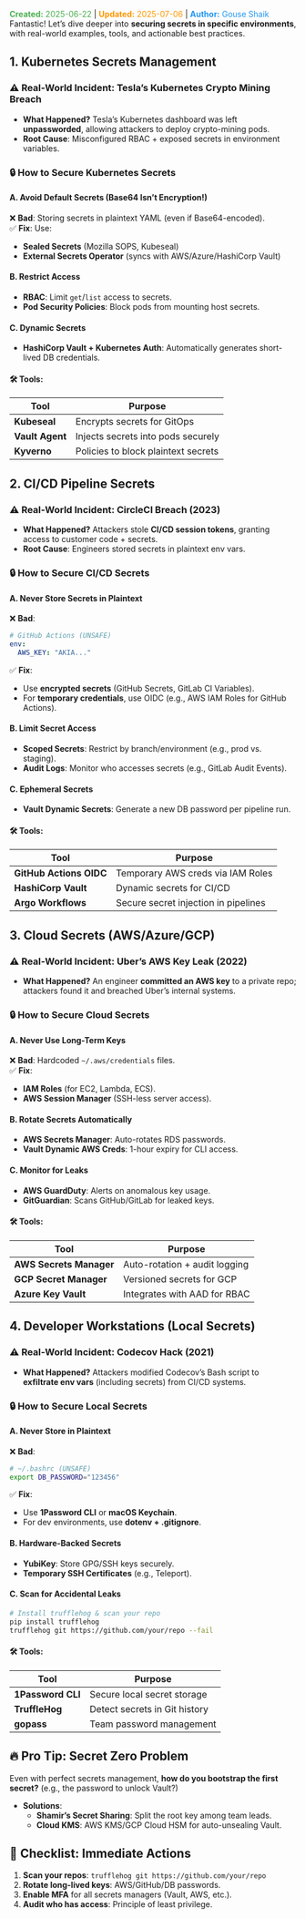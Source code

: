 <span style="color:#4caf50;"><b>Created:</b> 2025-06-22</span> | <span style="color:#ff9800;"><b>Updated:</b> 2025-07-06</span> | <span style="color:#2196f3;"><b>Author:</b> Gouse Shaik</span>
Fantastic! Let’s dive deeper into **securing secrets in specific environments**, with real-world examples, tools, and actionable best practices.  

## **1. Kubernetes Secrets Management**  
### **⚠️ Real-World Incident: Tesla’s Kubernetes Crypto Mining Breach**  
- **What Happened?** Tesla’s Kubernetes dashboard was left **unpassworded**, allowing attackers to deploy crypto-mining pods.  
- **Root Cause**: Misconfigured RBAC + exposed secrets in environment variables.  

### **🔒 How to Secure Kubernetes Secrets**  
#### **A. Avoid Default Secrets (Base64 Isn’t Encryption!)**  
❌ **Bad**: Storing secrets in plaintext YAML (even if Base64-encoded).  
✅ **Fix**: Use:  
- **Sealed Secrets** (Mozilla SOPS, Kubeseal)  
- **External Secrets Operator** (syncs with AWS/Azure/HashiCorp Vault)  

#### **B. Restrict Access**  
- **RBAC**: Limit `get`/`list` access to secrets.  
- **Pod Security Policies**: Block pods from mounting host secrets.  

#### **C. Dynamic Secrets**  
- **HashiCorp Vault + Kubernetes Auth**: Automatically generates short-lived DB credentials.  

#### **🛠️ Tools**:  
| Tool               | Purpose                              |  
|--------------------|--------------------------------------|  
| **Kubeseal**       | Encrypts secrets for GitOps          |  
| **Vault Agent**    | Injects secrets into pods securely   |  
| **Kyverno**        | Policies to block plaintext secrets  |  
## **2. CI/CD Pipeline Secrets**  
### **⚠️ Real-World Incident: CircleCI Breach (2023)**  
- **What Happened?** Attackers stole **CI/CD session tokens**, granting access to customer code + secrets.  
- **Root Cause**: Engineers stored secrets in plaintext env vars.  

### **🔒 How to Secure CI/CD Secrets**  
#### **A. Never Store Secrets in Plaintext**  
❌ **Bad**:  
```yaml  
# GitHub Actions (UNSAFE)  
env:  
  AWS_KEY: "AKIA..."  
```  
✅ **Fix**:  
- Use **encrypted secrets** (GitHub Secrets, GitLab CI Variables).  
- For **temporary credentials**, use OIDC (e.g., AWS IAM Roles for GitHub Actions).  

#### **B. Limit Secret Access**  
- **Scoped Secrets**: Restrict by branch/environment (e.g., prod vs. staging).  
- **Audit Logs**: Monitor who accesses secrets (e.g., GitLab Audit Events).  

#### **C. Ephemeral Secrets**  
- **Vault Dynamic Secrets**: Generate a new DB password per pipeline run.  

#### **🛠️ Tools**:  
| Tool               | Purpose                              |  
|--------------------|--------------------------------------|  
| **GitHub Actions OIDC** | Temporary AWS creds via IAM Roles |  
| **HashiCorp Vault** | Dynamic secrets for CI/CD           |  
| **Argo Workflows**  | Secure secret injection in pipelines |  
## **3. Cloud Secrets (AWS/Azure/GCP)**  
### **⚠️ Real-World Incident: Uber’s AWS Key Leak (2022)**  
- **What Happened?** An engineer **committed an AWS key** to a private repo; attackers found it and breached Uber’s internal systems.  

### **🔒 How to Secure Cloud Secrets**  
#### **A. Never Use Long-Term Keys**  
❌ **Bad**: Hardcoded `~/.aws/credentials` files.  
✅ **Fix**:  
- **IAM Roles** (for EC2, Lambda, ECS).  
- **AWS Session Manager** (SSH-less server access).  

#### **B. Rotate Secrets Automatically**  
- **AWS Secrets Manager**: Auto-rotates RDS passwords.  
- **Vault Dynamic AWS Creds**: 1-hour expiry for CLI access.  

#### **C. Monitor for Leaks**  
- **AWS GuardDuty**: Alerts on anomalous key usage.  
- **GitGuardian**: Scans GitHub/GitLab for leaked keys.  

#### **🛠️ Tools**:  
| Tool               | Purpose                              |  
|--------------------|--------------------------------------|  
| **AWS Secrets Manager** | Auto-rotation + audit logging    |  
| **GCP Secret Manager** | Versioned secrets for GCP        |  
| **Azure Key Vault** | Integrates with AAD for RBAC      |  

## **4. Developer Workstations (Local Secrets)**  
### **⚠️ Real-World Incident: Codecov Hack (2021)**  
- **What Happened?** Attackers modified Codecov’s Bash script to **exfiltrate env vars** (including secrets) from CI/CD systems.  

### **🔒 How to Secure Local Secrets**  
#### **A. Never Store in Plaintext**  
❌ **Bad**:  
```bash  
# ~/.bashrc (UNSAFE)  
export DB_PASSWORD="123456"  
```  
✅ **Fix**:  
- Use **1Password CLI** or **macOS Keychain**.  
- For dev environments, use **dotenv + .gitignore**.  

#### **B. Hardware-Backed Secrets**  
- **YubiKey**: Store GPG/SSH keys securely.  
- **Temporary SSH Certificates** (e.g., Teleport).  

#### **C. Scan for Accidental Leaks**  
```bash  
# Install trufflehog & scan your repo  
pip install trufflehog  
trufflehog git https://github.com/your/repo --fail  
```  

#### **🛠️ Tools**:  
| Tool               | Purpose                              |  
|--------------------|--------------------------------------|  
| **1Password CLI**  | Secure local secret storage         |  
| **TruffleHog**     | Detect secrets in Git history       |  
| **gopass**         | Team password management            |  
## **🔥 Pro Tip: Secret Zero Problem**  
Even with perfect secrets management, **how do you bootstrap the first secret?** (e.g., the password to unlock Vault?)  
- **Solutions**:  
  - **Shamir’s Secret Sharing**: Split the root key among team leads.  
  - **Cloud KMS**: AWS KMS/GCP Cloud HSM for auto-unsealing Vault.  

## **🚀 Checklist: Immediate Actions**  
1. **Scan your repos**: `trufflehog git https://github.com/your/repo`  
2. **Rotate long-lived keys**: AWS/GitHub/DB passwords.  
3. **Enable MFA** for all secrets managers (Vault, AWS, etc.).  
4. **Audit who has access**: Principle of least privilege.  

